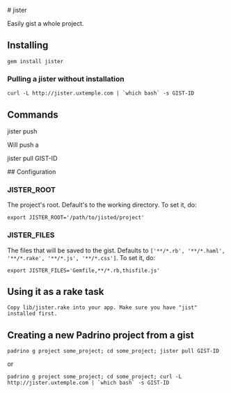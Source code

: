 # jister

Easily gist a whole project.

## Installing

    gem install jister

### Pulling a jister without installation 

    curl -L http://jister.uxtemple.com | `which bash` -s GIST-ID 

## Commands

jister push

Will push a 

jister pull GIST-ID

## Configuration

### JISTER_ROOT

The project's root. Default's to the working directory. To set it, do:

    export JISTER_ROOT='/path/to/jisted/project'

### JISTER_FILES

The files that will be saved to the gist. Defaults to ```['**/*.rb', '**/*.haml', '**/*.rake', '**/*.js', '**/*.css']```. To set it, do:

    export JISTER_FILES='Gemfile,**/*.rb,thisfile.js'

## Using it as a rake task

    Copy lib/jister.rake into your app. Make sure you have "jist" installed first.

## Creating a new Padrino project from a gist

    padrino g project some_project; cd some_project; jister pull GIST-ID

or

    padrino g project some_project; cd some_project; curl -L http://jister.uxtemple.com | `which bash` -s GIST-ID
